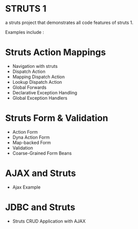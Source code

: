 # STRUTS 1

a struts project that demonstrates all code features of struts 1.

Examples include :

# Struts Action Mappings 

- Navigation with struts
- Dispatch Action
- Mapping Dispatch Action
- Lookup Dispatch Action
- Global Forwards
- Declarative Exception Handling
- Global Exception Handlers

# Struts Form & Validation

- Action Form
- Dyna Action Form
- Map-backed Form
- Validation
- Coarse-Grained Form Beans

# AJAX and Struts

- Ajax Example

# JDBC and Struts

- Struts CRUD Application with AJAX


